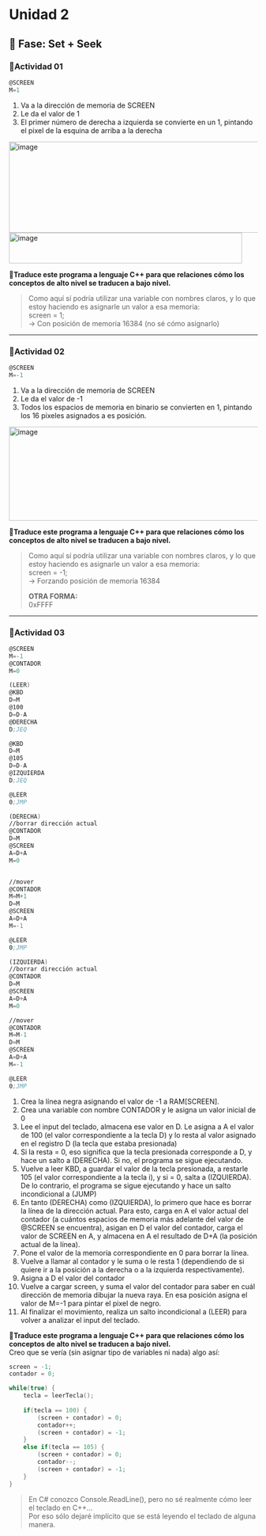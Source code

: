 # Unidad 2

## 🔎 Fase: Set + Seek

### 📝Actividad 01  

```programa.asm
@SCREEN
M=1
```
1. Va a la dirección de memoria de SCREEN
2. Le da el valor de 1
3. El primer número de derecha a izquierda se convierte en un 1, pintando el pixel de la esquina de arriba a la derecha
<img width="1159" height="184" alt="image" src="https://github.com/user-attachments/assets/862436d3-285a-43be-ad1b-1ba319dc0a52" />
<img width="472" height="62" alt="image" src="https://github.com/user-attachments/assets/6fc229c1-ff97-4d41-9db0-58df51a4a575" />
  
**🌱Traduce este programa a lenguaje C++ para que relaciones cómo los conceptos de alto nivel se traducen a bajo nivel.**
> Como aquí sí podría utilizar una variable con nombres claros, y lo que estoy haciendo es asignarle un valor a esa memoria:  
> screen = 1;  
> -> Con posición de memoria 16384 (no sé cómo asignarlo)  
___

### 📝Actividad 02  

```programa.asm
@SCREEN
M=-1
```
1. Va a la dirección de memoria de SCREEN
2. Le da el valor de -1
3. Todos los espacios de memoria en binario se convierten en 1, pintando los 16 pixeles asignados a es posición.
<img width="1366" height="190" alt="image" src="https://github.com/user-attachments/assets/e89fd724-328d-42d9-a525-b7f6e4f57ec8" />
  
**🌱Traduce este programa a lenguaje C++ para que relaciones cómo los conceptos de alto nivel se traducen a bajo nivel.**
> Como aquí sí podría utilizar una variable con nombres claros, y lo que estoy haciendo es asignarle un valor a esa memoria:  
> screen = -1;  
> -> Forzando posición de memoria 16384
>  
> **OTRA FORMA:**  
> 0xFFFF

___

### 📝Actividad 03  

```programa2.asm
@SCREEN
M=-1
@CONTADOR
M=0

(LEER)
@KBD
D=M
@100
D=D-A
@DERECHA
D;JEQ

@KBD
D=M
@105
D=D-A
@IZQUIERDA
D;JEQ

@LEER
0;JMP

(DERECHA)
//borrar dirección actual
@CONTADOR
D=M
@SCREEN
A=D+A
M=0


//mover
@CONTADOR
M=M+1
D=M
@SCREEN
A=D+A
M=-1

@LEER
0;JMP

(IZQUIERDA)
//borrar dirección actual
@CONTADOR
D=M
@SCREEN
A=D+A
M=0

//mover
@CONTADOR
M=M-1
D=M
@SCREEN
A=D+A
M=-1

@LEER
0;JMP
```
1. Crea la línea negra asignando el valor de -1 a RAM[SCREEN].
2. Crea una variable con nombre CONTADOR y le asigna un valor inicial de 0
3. Lee el input del teclado, almacena ese valor en D. Le asigna a A el valor de 100 (el valor correspondiente a la tecla D) y lo resta al valor asignado en el registro D (la tecla que estaba presionada)
4. Si la resta = 0, eso significa que la tecla presionada corresponde a D, y hace un salto a (DERECHA). Si no, el programa se sigue ejecutando.
5. Vuelve a leer KBD, a guardar el valor de la tecla presionada, a restarle 105 (el valor correspondiente a la tecla i), y si = 0, salta a (IZQUIERDA). De lo contrario, el programa se sigue ejecutando y hace un salto incondicional a (JUMP)
6. En tanto (DERECHA) como (IZQUIERDA), lo primero que hace es borrar la línea de la dirección actual. Para esto, carga en A el valor actual del contador (a cuántos espacios de memoria más adelante del valor de @SCREEN se encuentra), asigan en D el valor del contador, carga el valor de SCREEN en A, y almacena en A el resultado de D+A (la posición actual de la línea).
7. Pone el valor de la memoria correspondiente en 0 para borrar la línea.
8. Vuelve a llamar al contador y le suma o le resta 1 (dependiendo de si quiere ir a la posición a la derecha o a la izquierda respectivamente).
9. Asigna a D el valor del contador
10. Vuelve a cargar screen, y suma el valor del contador para saber en cuál dirección de memoria dibujar la nueva raya. En esa posición asigna el valor de M=-1 para pintar el pixel de negro.
11. Al finalizar el movimiento, realiza un salto incondicional a (LEER) para volver a analizar el input del teclado. 
  
**🌱Traduce este programa a lenguaje C++ para que relaciones cómo los conceptos de alto nivel se traducen a bajo nivel.**  
Creo que se vería (sin asignar tipo de variables ni nada) algo así:
```program.cpp
screen = -1;
contador = 0;

while(true) {
    tecla = leerTecla();
    
    if(tecla == 100) { 
        (screen + contador) = 0;
        contador++;
        (screen + contador) = -1;
    }
    else if(tecla == 105) { 
        (screen + contador) = 0;
        contador--;
        (screen + contador) = -1;
    }
}
```
> En C# conozco Console.ReadLine(), pero no sé realmente cómo leer el teclado en C++...  
> Por eso sólo dejaré implícito que se está leyendo el teclado de alguna manera.


